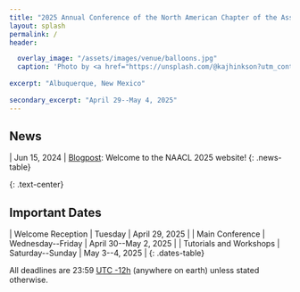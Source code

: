 ```yaml
---
title: "2025 Annual Conference of the North American Chapter of the Association for Computational Linguistics"
layout: splash
permalink: /
header:

  overlay_image: "/assets/images/venue/balloons.jpg"
  caption: 'Photo by <a href="https://unsplash.com/@kajhinkson?utm_content=creditCopyText&utm_medium=referral&utm_source=unsplash">Kyle Hinkson</a> on <a href="https://unsplash.com/photos/hot-air-balloon-pfestival-xyXcGADvAwE?utm_content=creditCopyText&utm_medium=referral&utm_source=unsplash">Unsplash</a>'
  
excerpt: "Albuquerque, New Mexico"
  
secondary_excerpt: "April 29--May 4, 2025"
---
```


## News

<style>
.news-table tr td:nth-child(1) { font-weight: bold; width: 10em; }
.notice--warning del { color: #888; }
</style>
| Jun 15, 2024 | [Blogpost](/blog/NAACL-2025-blog/): Welcome to the NAACL 2025 website!
{: .news-table}

<!-- Note: When this table is too full, move some to the archive page. -->

[comment]: <> ([Older News]&#40;/archive/&#41;{: .btn .btn--info})
{: .text-center}

## Important Dates

<style>
.dates-table del { color: #888; }
</style>
| Welcome Reception | Tuesday | April 29, 2025 |
| Main Conference | Wednesday--Friday | April 30--May 2, 2025 |
| Tutorials and Workshops | Saturday--Sunday | May 3--4, 2025 |
{: .dates-table}

All deadlines are 23:59 <a target="_blank" href="https://www.timeanddate.com/time/zone/timezone/utc-12">UTC -12h</a> (anywhere on earth) unless stated otherwise.
